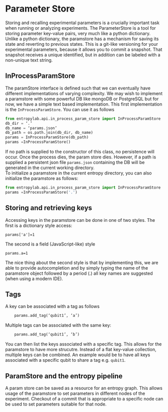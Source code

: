 # Parameter Store

Storing and recalling experimental parameters is a crucially important task when running or analyzing experiments. 
The ParameterStore is a tool for storing parameter key-value pairs, very much like a python dictionary. 
Unlike a python dictionary, the paramstore has a mechanism for saving its state and reverting to previous states. 
This is a git-like versioning for your experimental parameters, because it allows you to commit a snapshot. That snapshot 
receives a unique identified, but in addition can be labeled with a non-unique text string. 

## InProcessParamStore
The paramStore interface is defined such that we can eventually have different implementations of varying complexity. 
We may wish to implement a paramstore with some powerful DB like mongoDB or PostgreSQL but for now, we have a simple text
based implementation. This first implementation is the `InProcessParamStore`. You can use it as follows

```python
from entropylab.api.in_process_param_store import InProcessParamStore
db_dir = ‘.’
db_name = ‘params.json’
db_path = os.path.join(db_dir, db_name)
params = InProcessParamStore(db_path)
params =InProcessParamStore()
```

If no path is supplied to the constructor of this class, no persistence will occur. Once the process dies, the param store dies. 
However, if a path is supplied a persistent json file `params.json` containing the DB will be generated in the current working directory.  
To initialize a paramstore in the current entropy directory, you can also initialize the paramstore as follows: 
```python
from entropylab.api.in_process_param_store import InProcessParamStore
params =InProcessParamStore('.')
```

## Storing and retrieving keys

Accessing keys in the paramstore can be done in one of two styles. The first is a dictionary style access:

```
params['a']=1
```

The second is a field (JavaScript-like) style
```
params.a=1
```

The nice thing about the second style is that by implementing this, we are able to provide autocompletion and by simply typing 
the name of the paramstore object followed by a period (.) all key names are suggested (when using a modern IDE).

## Tags
A key can be associated with a tag as follows 

```python
    params.add_tag(‘qubit1’, ‘a’)
```
Multiple tags can be associated with the same key:

```python
    params.add_tag(‘qubit1’, ‘b’)
```

You can then list the keys associated with a specific tag. This allows for the paramstore to have more strucutre. 
Instead of a flat key-value collection, multiple keys can be combined. An example would be to have all keys associated 
with a specific qubit to share a tag e.g. `qubit1`. 

## ParamStore and the entropy pipeline

A param store can be saved as a resource for an entropy graph. This allows usage of the paramstore to set parameters in different 
nodes of the experiment. 
Checkout of a commit that is appropriate to a specific node can be used to set parameters suitable for that node. 



